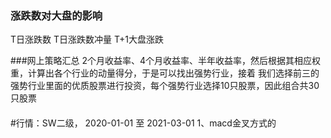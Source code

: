 

### 涨跌数对大盘的影响

T日涨跌数   T日涨跌数冲量     T+1大盘涨跌

###网上策略汇总
2个月收益率、4个月收益率、半年收益率，然后根据其相应权重，计算出各个行业的动量得分，于是可以找出强势行业，接着
我们选择前三的强势行业里面的优质股票进行投资，每个强势行业选择10只股票，因此组合共30只股票


####

#行情：SW二级， 2020-01-01 至 2021-03-01
1、macd金叉方式的













